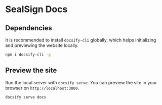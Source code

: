 # SealSign Docs

## Dependencies
It is recommended to install `docsify-cli` globally, which helps initializing and previewing the website locally.

```bash
npm i docsify-cli -g
```

## Preview the site

Run the local server with `docsify serve`. You can preview the site in your browser on `http://localhost:3000`.

```bash
docsify serve docs
```